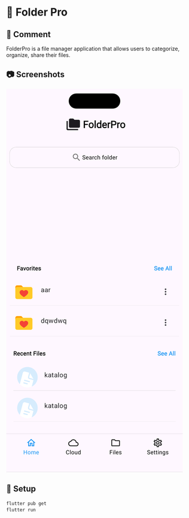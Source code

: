 # 📌 Folder Pro

## 🚀 Comment
FolderPro is a file manager application that allows users to categorize, organize, share their files.

## 📷 Screenshots
![](screenshot1.png)

## 🔧 Setup
```sh
flutter pub get
flutter run
